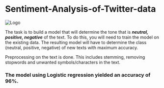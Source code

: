 # Sentiment-Analysis-of-Twitter-data

![Logo](https://media.geeksforgeeks.org/wp-content/cdn-uploads/20210722215846/sentiment-analysis.jpg)

The task is to build a model that will determine the tone that is _**neutral, positive, negative**_ of the text. To do this, you will need to train the model on the existing data. The resulting model will have to determine the class (neutral, positive, negative) of new texts with maximum accuracy.

Preprocessing on the text is done. This includes stemming, removing stopwords and unwanted symbols/characters in the text.

<h3> The model using Logistic regression yielded an accuracy of 96%.</h3>
